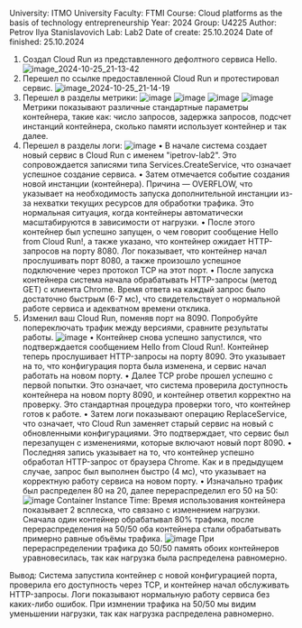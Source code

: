 University: ITMO University
Faculty: FTMI
Course: Cloud platforms as the basis of technology entrepreneurship
Year: 2024
Group: U4225
Author: Petrov Ilya Stanislavovich
Lab: Lab2
Date of create: 25.10.2024
Date of finished: 25.10.2024
1.	Создал Cloud Run из представленного дефолтного сервиса Hello. 
![image_2024-10-25_21-13-42](https://github.com/user-attachments/assets/81ed4515-a88d-4f80-9eb5-1bd73f98d66b)
2.	Перешел по ссылке предоставленной Cloud Run и протестировал сервис.
![image_2024-10-25_21-14-19](https://github.com/user-attachments/assets/3049cb87-e1e6-4e2f-af0d-1fe0b5b4fa54)
3.	Перешел в разделы метрики:
![image](https://github.com/user-attachments/assets/55f15724-9391-4678-a22b-6b3bc9f24e4b)
![image](https://github.com/user-attachments/assets/1a322cb6-0e1a-4ba6-9021-508dea04dff2)
![image](https://github.com/user-attachments/assets/b4f42c95-37c2-4310-bd7b-5d500591aadb)
![image](https://github.com/user-attachments/assets/b7aa8b81-d3af-437d-8908-21528f3c5027)
Метрики показывают различные стандартные параметры контейнера, такие как: число запросов, задержка запросов, подсчет инстанций контейнера, сколько памяти использует контейнер и так далее.
4.	Перешел в разделы логи:
![image](https://github.com/user-attachments/assets/d886d68f-45c5-45cc-90fe-e53f1c73f40c)
•	В начале система создает новый сервис в Cloud Run с именем "ipetrov-lab2". Это сопровождается записями типа Services.CreateService, что означает успешное создание сервиса.
•	Затем отмечается событие создания новой инстанции (контейнера). Причина — OVERFLOW, что указывает на необходимость запуска дополнительной инстанции из-за нехватки текущих ресурсов для обработки трафика. Это нормальная ситуация, когда контейнеры автоматически масштабируются в зависимости от нагрузки.
•	После этого контейнер был успешно запущен, о чем говорит сообщение Hello from Cloud Run!, а также указано, что контейнер ожидает HTTP-запросов на порту 8080. Лог показывает, что контейнер начал прослушивать порт 8080, а также произошло успешное подключение через протокол TCP на этот порт.
•	После запуска контейнера система начала обрабатывать HTTP-запросы (метод GET) с клиента Chrome. Время ответа на каждый запрос было достаточно быстрым (6-7 мс), что свидетельствует о нормальной работе сервиса и адекватном времени отклика.
5.	Изменил ваш Cloud Run, поменяв порт на 8090. Попробуйте попереключать трафик между версиями, сравните результаты работы.
![image](https://github.com/user-attachments/assets/2b567939-3e1f-4a64-bfa4-ef139d6b5832)
• Контейнер снова успешно запустился, что подтверждается сообщением Hello from Cloud Run!. Контейнер теперь прослушивает HTTP-запросы на порту 8090. Это указывает на то, что конфигурация порта была изменена, и сервис начал работать на новом порту.
• Далее TCP probe прошел успешно с первой попытки. Это означает, что система проверила доступность контейнера на новом порту 8090, и контейнер ответил корректно на проверку. Это стандартная процедура проверки того, что контейнер готов к работе.
• Затем логи показывают операцию ReplaceService, что означает, что Cloud Run заменяет старый сервис на новый с обновленными конфигурациями. Это подтверждает, что сервис был перезапущен с изменениями, которые включают новый порт 8090.
• Последняя запись указывает на то, что контейнер успешно обработал HTTP-запрос от браузера Chrome. Как и в предыдущем случае, запрос был выполнен быстро (4 мс), что указывает на корректную работу сервиса на новом порту.
• Изначально трафик был распределен 80 на 20, далее перераспределил его 50 на 50:
![image](https://github.com/user-attachments/assets/865544c5-1c6a-417a-9321-fbcd61ee0f82)
Container Instance Time:
Время использования контейнера показывает 2 всплеска, что связано с изменением нагрузки. Сначала один контейнер обрабатывал 80% трафика, после перераспределения на 50/50 оба контейнера стали обрабатывать примерно равные объёмы трафика.
![image](https://github.com/user-attachments/assets/7d30b618-e78a-4f6b-8cf9-06929fa3df1a)
При перераспределении трафика до 50/50 память обоих контейнеров уравновесилась, так как нагрузка была распределена равномерно.

Вывод: Система запустила контейнер с новой конфигурацией порта, проверила его доступность через TCP, и контейнер начал обслуживать HTTP-запросы. Логи показывают нормальную работу сервиса без каких-либо ошибок. При измнении трафика на 50/50 мы видим уменьшении нагрузки, так как нагрузка распределена равномерно.
